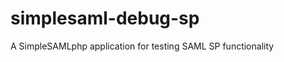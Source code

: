 simplesaml-debug-sp
===================

A SimpleSAMLphp application for testing SAML SP functionality

